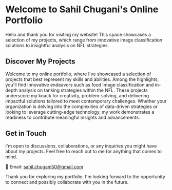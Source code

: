 # Welcome to Sahil Chugani's Online Portfolio
Hello and thank you for visiting my website! This space showcases a selection of my projects, which range from innovative image classification solutions to insightful analysis on NFL strategies.

## Discover My Projects

Welcome to my online portfolio, where I've showcased a selection of projects that best represent my skills and abilities. Among the highlights, you'll find innovative endeavors such as food image classification and in-depth analysis on tanking strategies within the NFL. These projects underscore my knack for creativity, problem-solving, and delivering impactful solutions tailored to meet contemporary challenges. Whether your organization is delving into the complexities of data-driven strategies or looking to leverage cutting-edge technology, my work demonstrates a readiness to contribute meaningful insights and advancements.

## Get in Touch
I'm open to discussions, collaborations, or any inquiries you might have about my projects. Feel free to reach out to me for anything that comes to mind.

📧 Email: sahil.chugani50@gmail.com

Thank you for exploring my portfolio. I'm looking forward to the opportunity to connect and possibly collaborate with you in the future.
